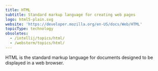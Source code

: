 ```yaml
---
title: HTML
subtitle: Standard markup language for creating web pages
logo: html5-plain.svg
website: 'https://developer.mozilla.org/en-US/docs/Web/HTML'
topicType: technology
obsoletes:
  - /intellij/topics/html/
  - /webstorm/topics/html/
---
```


HTML is the standard markup language for documents designed to be displayed in a web browser.
